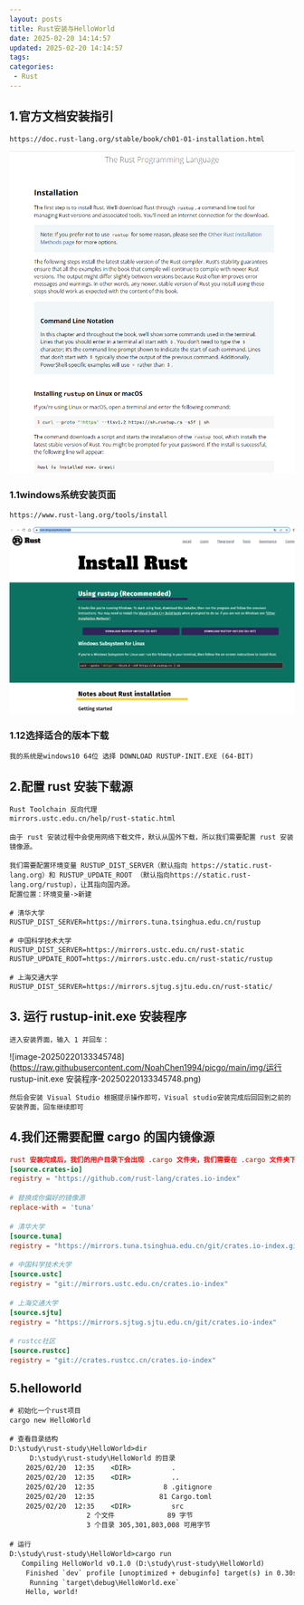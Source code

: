 ```yaml
---
layout: posts
title: Rust安装与HelloWorld
date: 2025-02-20 14:14:57
updated: 2025-02-20 14:14:57
tags: 
categories: 
 - Rust
---
```


## 1.官方文档安装指引

```
https://doc.rust-lang.org/stable/book/ch01-01-installation.html
```

![官方安装页面](https://raw.githubusercontent.com/NoahChen1994/picgo/main/img/image-20250220130852361.png)



### 1.1windows系统安装页面

```
https://www.rust-lang.org/tools/install
```

![image-20250220132838413](https://raw.githubusercontent.com/NoahChen1994/picgo/main/img/rust安装页面-20250220132838413.png)

### 1.12选择适合的版本下载

```
我的系统是windows10 64位 选择 DOWNLOAD RUSTUP-INIT.EXE (64-BIT)
```

## 2.配置 rust 安装下载源

```
Rust Toolchain 反向代理
​mirrors.ustc.edu.cn/help/rust-static.html

由于 rust 安装过程中会使用网络下载文件，默认从国外下载，所以我们需要配置 rust 安装镜像源。

我们需要配置环境变量 RUSTUP_DIST_SERVER（默认指向 https://static.rust-lang.org）和 RUSTUP_UPDATE_ROOT （默认指向https://static.rust-lang.org/rustup），让其指向国内源。
配置位置：环境变量->新建 

# 清华大学
RUSTUP_DIST_SERVER=https://mirrors.tuna.tsinghua.edu.cn/rustup

# 中国科学技术大学
RUSTUP_DIST_SERVER=https://mirrors.ustc.edu.cn/rust-static
RUSTUP_UPDATE_ROOT=https://mirrors.ustc.edu.cn/rust-static/rustup

# 上海交通大学
RUSTUP_DIST_SERVER=https://mirrors.sjtug.sjtu.edu.cn/rust-static/
```

## 3. 运行 rustup-init.exe 安装程序

```
进入安装界面，输入 1 并回车：
```

![image-20250220133345748](https://raw.githubusercontent.com/NoahChen1994/picgo/main/img/运行 rustup-init.exe 安装程序-20250220133345748.png)

```
然后会安装 Visual Studio 根据提示操作即可，Visual studio安装完成后回回到之前的安装界面，回车继续即可
```

## 4.我们还需要配置 cargo 的国内镜像源

```toml
rust 安装完成后，我们的用户目录下会出现 .cargo 文件夹，我们需要在 .cargo 文件夹下新建 config.toml 文件加入如下配置：
[source.crates-io]
registry = "https://github.com/rust-lang/crates.io-index"

# 替换成你偏好的镜像源
replace-with = 'tuna'

# 清华大学
[source.tuna]
registry = "https://mirrors.tuna.tsinghua.edu.cn/git/crates.io-index.git"

# 中国科学技术大学
[source.ustc]
registry = "git://mirrors.ustc.edu.cn/crates.io-index"

# 上海交通大学
[source.sjtu]
registry = "https://mirrors.sjtug.sjtu.edu.cn/git/crates.io-index"

# rustcc社区
[source.rustcc]
registry = "git://crates.rustcc.cn/crates.io-index"
```

## 5.helloworld

```cmd
# 初始化一个rust项目
cargo new HelloWorld 

# 查看目录结构
D:\study\rust-study\HelloWorld>dir
     D:\study\rust-study\HelloWorld 的目录
    2025/02/20  12:35    <DIR>          .
    2025/02/20  12:35    <DIR>          ..
    2025/02/20  12:35                 8 .gitignore
    2025/02/20  12:35                81 Cargo.toml
    2025/02/20  12:35    <DIR>          src
                   2 个文件             89 字节
                   3 个目录 305,301,803,008 可用字节
                   
# 运行
D:\study\rust-study\HelloWorld>cargo run
   Compiling HelloWorld v0.1.0 (D:\study\rust-study\HelloWorld)
    Finished `dev` profile [unoptimized + debuginfo] target(s) in 0.30s
     Running `target\debug\HelloWorld.exe`
	Hello, world!
```

